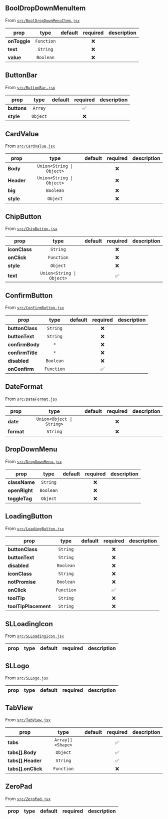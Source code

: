 
## BoolDropDownMenuItem

From [`src/BoolDropDownMenuItem.jsx`](src/BoolDropDownMenuItem.jsx)



prop | type | default | required | description
---- | :----: | :-------: | :--------: | -----------
**onToggle** | `Function` |  | :x: | 
**text** | `String` |  | :x: | 
**value** | `Boolean` |  | :x: | 




## ButtonBar

From [`src/ButtonBar.jsx`](src/ButtonBar.jsx)



prop | type | default | required | description
---- | :----: | :-------: | :--------: | -----------
**buttons** | `Array` |  | :white_check_mark: | 
**style** | `Object` |  | :x: | 




## CardValue

From [`src/CardValue.jsx`](src/CardValue.jsx)



prop | type | default | required | description
---- | :----: | :-------: | :--------: | -----------
**Body** | `Union<String \| Object>` |  | :x: | 
**Header** | `Union<String \| Object>` |  | :x: | 
**big** | `Boolean` |  | :x: | 
**style** | `Object` |  | :x: | 




## ChipButton

From [`src/ChipButton.jsx`](src/ChipButton.jsx)



prop | type | default | required | description
---- | :----: | :-------: | :--------: | -----------
**iconClass** | `String` |  | :x: | 
**onClick** | `Function` |  | :x: | 
**style** | `Object` |  | :x: | 
**text** | `Union<String \| Object>` |  | :white_check_mark: | 




## ConfirmButton

From [`src/ConfirmButton.jsx`](src/ConfirmButton.jsx)



prop | type | default | required | description
---- | :----: | :-------: | :--------: | -----------
**buttonClass** | `String` |  | :x: | 
**buttonText** | `String` |  | :x: | 
**confirmBody** | `*` |  | :x: | 
**confirmTitle** | `*` |  | :x: | 
**disabled** | `Boolean` |  | :x: | 
**onConfirm** | `Function` |  | :white_check_mark: | 




## DateFormat

From [`src/DateFormat.jsx`](src/DateFormat.jsx)



prop | type | default | required | description
---- | :----: | :-------: | :--------: | -----------
**date** | `Union<Object \| String>` |  | :x: | 
**format** | `String` |  | :x: | 




## DropDownMenu

From [`src/DropDownMenu.jsx`](src/DropDownMenu.jsx)



prop | type | default | required | description
---- | :----: | :-------: | :--------: | -----------
**className** | `String` |  | :x: | 
**openRight** | `Boolean` |  | :x: | 
**toggleTag** | `Object` |  | :x: | 




## LoadingButton

From [`src/LoadingButton.jsx`](src/LoadingButton.jsx)



prop | type | default | required | description
---- | :----: | :-------: | :--------: | -----------
**buttonClass** | `String` |  | :x: | 
**buttonText** | `String` |  | :x: | 
**disabled** | `Boolean` |  | :x: | 
**iconClass** | `String` |  | :x: | 
**notPromise** | `Boolean` |  | :x: | 
**onClick** | `Function` |  | :white_check_mark: | 
**toolTip** | `String` |  | :x: | 
**toolTipPlacement** | `String` |  | :x: | 




## SLLoadingIcon

From [`src/SLLoadingIcon.jsx`](src/SLLoadingIcon.jsx)



prop | type | default | required | description
---- | :----: | :-------: | :--------: | -----------




## SLLogo

From [`src/SLLogo.jsx`](src/SLLogo.jsx)



prop | type | default | required | description
---- | :----: | :-------: | :--------: | -----------




## TabView

From [`src/TabView.jsx`](src/TabView.jsx)



prop | type | default | required | description
---- | :----: | :-------: | :--------: | -----------
**tabs** | `Array[]<Shape>` |  | :white_check_mark: | 
**tabs[].Body** | `Object` |  | :white_check_mark: | 
**tabs[].Header** | `String` |  | :white_check_mark: | 
**tabs[].onClick** | `Function` |  | :x: | 




## ZeroPad

From [`src/ZeroPad.jsx`](src/ZeroPad.jsx)



prop | type | default | required | description
---- | :----: | :-------: | :--------: | -----------



